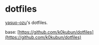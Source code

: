 # dotfiles

[yasuo-ozu](https://github.com/yasuo-ozu)'s dotfiles.

base: [https://github.com/k0kubun/dotfiles](https://github.com/k0kubun/dotfiles)

